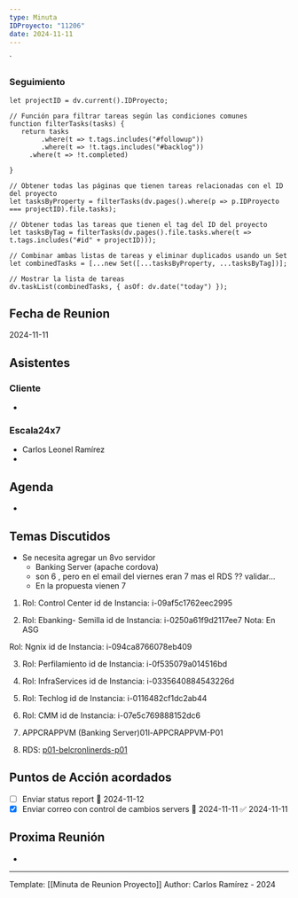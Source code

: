 ```yaml
---
type: Minuta
IDProyecto: "11206"
date: 2024-11-11
---
```

`

### Seguimiento

```dataviewjs
let projectID = dv.current().IDProyecto;

// Función para filtrar tareas según las condiciones comunes
function filterTasks(tasks) {
   return tasks
        .where(t => t.tags.includes("#followup"))
        .where(t => !t.tags.includes("#backlog"))
     .where(t => !t.completed)
        
}

// Obtener todas las páginas que tienen tareas relacionadas con el ID del proyecto
let tasksByProperty = filterTasks(dv.pages().where(p => p.IDProyecto === projectID).file.tasks);

// Obtener todas las tareas que tienen el tag del ID del proyecto
let tasksByTag = filterTasks(dv.pages().file.tasks.where(t => t.tags.includes("#id" + projectID)));

// Combinar ambas listas de tareas y eliminar duplicados usando un Set
let combinedTasks = [...new Set([...tasksByProperty, ...tasksByTag])];

// Mostrar la lista de tareas
dv.taskList(combinedTasks, { asOf: dv.date("today") });
 ```
## Fecha de Reunion
2024-11-11

## Asistentes

### Cliente
* 
### Escala24x7
- Carlos Leonel Ramírez
-  

## Agenda
* 
## Temas Discutidos
*  Se necesita agregar un 8vo servidor
	* Banking Server (apache cordova)
	* son 6 , pero en el email del viernes eran 7 mas el RDS ?? validar...
	* En la propuesta vienen 7

1. Rol: Control Center
id de Instancia: i-09af5c1762eec2995

2. Rol: Ebanking- Semilla
id de Instancia: i-0250a61f9d2117ee7
Nota: En ASG

Rol: Ngnix
id de Instancia: i-094ca8766078eb409

3. Rol: Perfilamiento
id de Instancia: i-0f535079a014516bd
  
4. Rol: InfraServices
id de Instancia: i-0335640884543226d

5. Rol: Techlog
id de Instancia: i-0116482cf1dc2ab44

6. Rol: CMM
id de Instancia: i-07e5c769888152dc6

7. APPCRAPPVM  (Banking Server)01l-APPCRAPPVM-P01

8. RDS: [p01-belcronlinerds-p01](https://us-east-1.console.aws.amazon.com/rds/home?region=us-east-1#database:id=p01-belcronlinerds-p01;is-cluster=false)


## Puntos de Acción acordados
- [ ] Enviar status report 📅 2024-11-12 
- [x] Enviar correo con control de cambios servers 📅 2024-11-11 ✅ 2024-11-11

## Proxima Reunión
*   

---
Template: [[Minuta de Reunion Proyecto]]
Author: Carlos Ramírez - 2024
